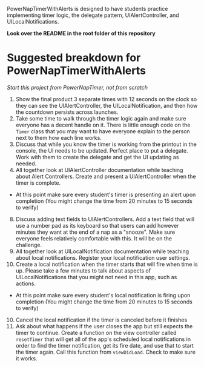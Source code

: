 PowerNapTimerWithAlerts is designed to have students practice implementing timer logic, the delegate pattern, UIAlertController, and UILocalNotifications.

**Look over the README in the root folder of this repository**

# Suggested breakdown for PowerNapTimerWithAlerts

*Start this project from PowerNapTimer, not from scratch*

1. Show the final product 3 separate times with 12 seconds on the clock so they can see the UIAlertController, the UILocalNotification, and then how the countdown persists across launches.
1. Take some time to walk through the timer logic again and make sure everyone has a decent handle on it. There is little enough code on the `Timer` class that you may want to have everyone explain to the person next to them how each line works.
2. Discuss that while you know the timer is working from the printout in the console, the UI needs to be updated. Perfect place to put a delegate. Work with them to create the delegate and get the UI updating as needed.
7. All together look at UIAlertController documentation while teaching about Alert Controllers. Create and present a UIAlertController when the timer is complete.
  * At this point make sure every student's timer is presenting an alert upon completion (You might change the time from 20 minutes to 15 seconds to verify)
8. Discuss adding text fields to UIAlertControllers. Add a text field that will use a number pad as its keyboard so that users can add however minutes they want at the end of a nap as a "snooze". Make sure everyone feels relatively comfortable with this. It will be on the challenge.
8. All together look at UILocalNotification documentation while teaching about local notifications. Register your local notification user settings.
9. Create a local notification when the timer starts that will fire when time is up. Please take a few minutes to talk about aspects of UILocalNotifications that you might not need in this app, such as actions.
  * At this point make sure every student's local notification is firing upon completion (You might change the time from 20 minutes to 15 seconds to verify)
10. Cancel the local notification if the timer is canceled before it finishes
11. Ask about what happens if the user closes the app but still expects the timer to continue. Create a function on the view controller called `resetTimer` that will get all of the app's scheduled local notifications in order to find the timer notification, get its fire date, and use that to start the timer again. Call this function from `viewDidLoad`. Check to make sure it works.
